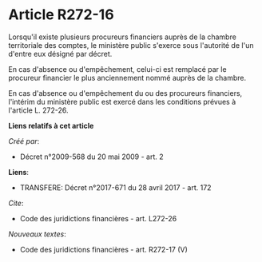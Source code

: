 # Article R272-16

Lorsqu'il existe plusieurs procureurs financiers auprès de la chambre territoriale des comptes, le ministère public s'exerce
sous l'autorité de l'un d'entre eux désigné par décret. 

En cas d'absence ou d'empêchement, celui-ci est remplacé par le procureur financier le plus anciennement nommé auprès de la
chambre. 

En cas d'absence ou d'empêchement du ou des procureurs financiers, l'intérim du ministère public est exercé dans les
conditions prévues à l'article L. 272-26.

**Liens relatifs à cet article**

_Créé par_:

  - Décret n°2009-568 du 20 mai 2009 - art. 2

**Liens**:

  - TRANSFERE: Décret n°2017-671 du 28 avril 2017 - art. 172

_Cite_:

  - Code des juridictions financières - art. L272-26

_Nouveaux textes_:

  - Code des juridictions financières - art. R272-17 (V)
